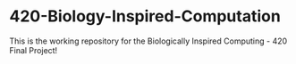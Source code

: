 # 420-Biology-Inspired-Computation

This is the working repository for the Biologically Inspired Computing - 420 Final Project!
